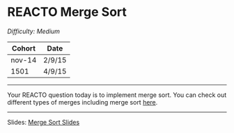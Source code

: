 # REACTO Merge Sort

*Difficulty: Medium*

| Cohort | Date       |
|--------|------------|
| nov-14 | 2/9/15 |
| 1501 | 4/9/15 |

---

Your REACTO question today is to implement merge sort.  You can check out different types of merges including merge sort [here](http://www.cs.usfca.edu/~galles/visualization/ComparisonSort.html). 

---

Slides: <a href="http://slides.com/pat310/reacto-3-8-3/">Merge Sort Slides</a>
